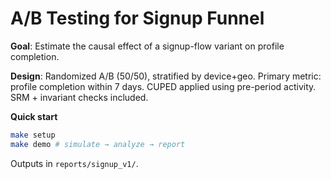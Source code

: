 # A/B Testing for Signup Funnel


**Goal**: Estimate the causal effect of a signup-flow variant on profile completion.


**Design**: Randomized A/B (50/50), stratified by device+geo. Primary metric: profile completion within 7 days. CUPED applied using pre-period activity. SRM + invariant checks included.


**Quick start**
```bash
make setup
make demo # simulate → analyze → report
```
Outputs in `reports/signup_v1/`.


